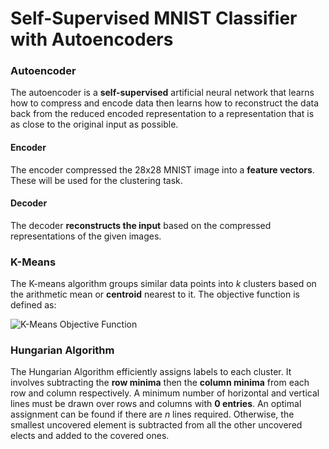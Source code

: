# Self-Supervised MNIST Classifier with Autoencoders
### Autoencoder
The autoencoder is a **self-supervised** artificial neural network that learns how to compress and encode data then learns how to reconstruct the data back from the reduced encoded representation to a representation that is as close to the original input as possible.
#### Encoder
The encoder compressed the 28x28 MNIST image into a **feature vectors**. These will be used for the clustering task.
#### Decoder 
The decoder **reconstructs the input** based on the compressed representations of the given images.

### K-Means
The K-means algorithm groups similar data points into *k* clusters based on the arithmetic mean or **centroid** nearest to it. The objective function is defined as:

![K-Means Objective Function](https://www.saedsayad.com/images/Clustering_kmeans_c.png)

### Hungarian Algorithm
The Hungarian Algorithm efficiently assigns labels to each cluster. It involves subtracting the **row minima** then the **column minima** from each row and column respectively. A minimum number of horizontal and vertical lines must be drawn over rows and columns with **0 entries**. An optimal assignment can be found if there are *n* lines required. Otherwise, the smallest uncovered element is subtracted from all the other uncovered elects and added to the covered ones.
